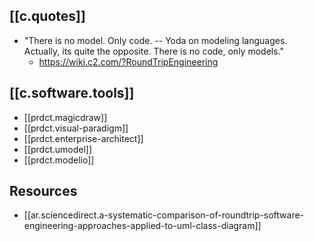 
## [[c.quotes]]

- "There is no model. Only code. -- Yoda on modeling languages. Actually, its quite the opposite. There is no code, only models."
  - https://wiki.c2.com/?RoundTripEngineering

## [[c.software.tools]]

- [[prdct.magicdraw]]
- [[prdct.visual-paradigm]]
- [[prdct.enterprise-architect]]
- [[prdct.umodel]]
- [[prdct.modelio]]

## Resources

- [[ar.sciencedirect.a-systematic-comparison-of-roundtrip-software-engineering-approaches-applied-to-uml-class-diagram]]